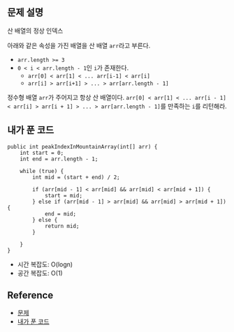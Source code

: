 ## 문제 설명
산 배열의 정상 인덱스

아래와 같은 속성을 가진 배열을 산 배열 ```arr```라고 부른다.
* ```arr.length >= 3```
* ```0 < i < arr.length - 1```인 ```i```가 존재한다.
  * ```arr[0] < arr[1] < ... arr[i-1] < arr[i]```
  * ```arr[i] > arr[i+1] > ... > arr[arr.length - 1]```

정수형 배열 ```arr```가 주어지고 항상 산 배열이다. ```arr[0] < arr[1] < ... arr[i - 1] < arr[i] > arr[i + 1] > ... > arr[arr.length - 1]```를 만족하는 ```i```를 리턴해라.

## 내가 푼 코드
```
public int peakIndexInMountainArray(int[] arr) {
    int start = 0;
    int end = arr.length - 1;
    
    while (true) {
        int mid = (start + end) / 2;
        
        if (arr[mid - 1] < arr[mid] && arr[mid] < arr[mid + 1]) {
            start = mid;
        } else if (arr[mid - 1] > arr[mid] && arr[mid] > arr[mid + 1]){
            end = mid;
        } else {
            return mid;
        }
        
    }
}
```
* 시간 복잡도: O(logn)
* 공간 복잡도: O(1)

## Reference
* [문제](https://leetcode.com/problems/peak-index-in-a-mountain-array/)
* [내가 푼 코드](https://github.com/smpark1020/leetcode-practice/blob/master/src/leetcode/binarysearch/Q852.java)